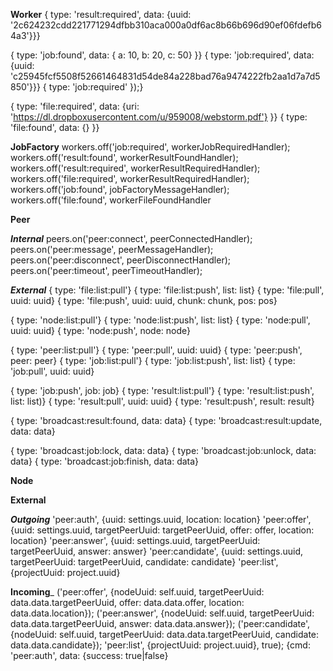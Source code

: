 

__Worker__
{ type: 'result:required', data: {uuid: '2c624232cdd221771294dfbb310aca000a0df6ac8b66b696d90ef06fdefb64a3'}}}

{ type: 'job:found', data: { a: 10, b: 20, c: 50} }}
{ type: 'job:required', data: {uuid: 'c25945fcf5508f52661464831d54de84a228bad76a9474222fb2aa1d7a7d5850'}}}
{ type: 'job:required' });}

{ type: 'file:required', data: {uri: 'https://dl.dropboxusercontent.com/u/959008/webstorm.pdf'} }}
{ type: 'file:found', data: {} }}


__JobFactory__
        workers.off('job:required', workerJobRequiredHandler);
        workers.off('result:found', workerResultFoundHandler);
        workers.off('result:required', workerResultRequiredHandler);
        workers.off('file:required', workerResultRequiredHandler);
        workers.off('job:found', jobFactoryMessageHandler);
        workers.off('file:found', workerFileFoundHandler

__Peer__

___Internal___
                peers.on('peer:connect', peerConnectedHandler);
                peers.on('peer:message', peerMessageHandler);
                peers.on('peer:disconnect', peerDisconnectHandler);
                peers.on('peer:timeout', peerTimeoutHandler);

___External___
{ type: 'file:list:pull'}
{ type: 'file:list:push', list: list}
{ type: 'file:pull', uuid: uuid}
{ type: 'file:push', uuid: uuid, chunk: chunk, pos: pos}

{ type: 'node:list:pull'}
{ type: 'node:list:push', list: list}
{ type: 'node:pull', uuid: uuid}
{ type: 'node:push', node: node}

{ type: 'peer:list:pull'}
{ type: 'peer:pull', uuid: uuid}
{ type: 'peer:push', peer: peer}
{ type: 'job:list:pull'}
{ type: 'job:list:push', list: list}
{ type: 'job:pull', uuid: uuid}

{ type: 'job:push', job: job}
{ type: 'result:list:pull'}
{ type: 'result:list:push', list: list)}
{ type: 'result:pull', uuid: uuid}
{ type: 'result:push', result: result}


{ type: 'broadcast:result:found, data: data}
{ type: 'broadcast:result:update, data: data}

{ type: 'broadcast:job:lock, data: data}
{ type: 'broadcast:job:unlock, data: data}
{ type: 'broadcast:job:finish, data: data}


__Node__

__External__

___Outgoing___
'peer:auth', {uuid: settings.uuid, location: location}
'peer:offer', {uuid: settings.uuid, targetPeerUuid: targetPeerUuid, offer: offer, location: location}
'peer:answer', {uuid: settings.uuid, targetPeerUuid: targetPeerUuid, answer: answer}
'peer:candidate', {uuid: settings.uuid, targetPeerUuid: targetPeerUuid, candidate: candidate}
'peer:list', {projectUuid: project.uuid}


__Incoming___
('peer:offer', {nodeUuid: self.uuid, targetPeerUuid: data.data.targetPeerUuid, offer: data.data.offer, location: data.data.location});
('peer:answer', {nodeUuid: self.uuid, targetPeerUuid: data.data.targetPeerUuid, answer: data.data.answer});
('peer:candidate', {nodeUuid: self.uuid, targetPeerUuid: data.data.targetPeerUuid, candidate: data.data.candidate});
'peer:list', {projectUuid: project.uuid}, true);
{cmd: 'peer:auth', data: {success: true|false}

